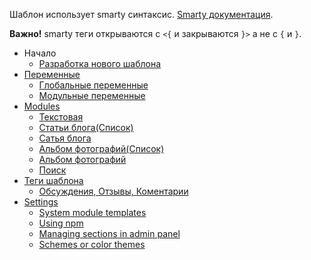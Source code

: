 
Шаблон использует smarty синтаксис. [Smarty документация](https://www.smarty.net/docs/en/).

**Важно!** smarty теги открываются с `<{` и закрываются `}>` а не с `{` и `}`.
- Начало
  - [Разработка нового шаблона](developers/folders.md)
- [Переменные](variables/index.md)
  - [Глобальные переменные](variables/global_variables.md)
  - [Модульные переменные](variables/module_variables.md)
- [Modules](modules/index.md)
  - [Текстовая](modules/text.md)
  - [Статьи блога(Список)](modules/articles.md)
  - [Сатья блога](modules/article.md)
  - [Альбом фотографий(Список)](modules/photo_albums.md)
  - [Альбом фотографий](modules/photo_album.md)
  - [Поиск](modules/search.md)
- [Теги шаблона](tags/index.md)
  - [Обсуждения, Отзывы, Коментарии](tags/discussion.md)
- [Settings](settings/settings.md)
  - [System module templates](settings/system_module_templates.md)
  - [Using npm](settings/using_npm.md)
  - [Managing sections in admin panel](settings/admin_sections.md)
  - [Schemes or color themes](settings/schemes.md)
